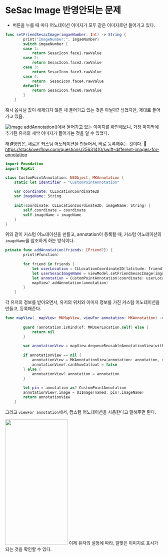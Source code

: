 # SeSac Image 반영안되는 문제
- 버튼을 누를 때 마다 어노테이션 이미지가 모두 같은 이미지로만 들어가고 있다.
```swift
func setFriendSesacImage(imgaeNumber: Int) -> String {
        print("ImageNumber:", imgaeNumber)
        switch imgaeNumber {
        case 1:
            return SesacIcon.face1.rawValue
        case 2:
            return SesacIcon.face2.rawValue
        case 3:
            return SesacIcon.face3.rawValue
        case 4:
            return  SesacIcon.face4.rawValue
        default:
            return SesacIcon.face0.rawValue
        }
    }
```
혹시 옵셔널 값이 해제되지 않은 채 들어가고 있는 것은 아닐까? 싶었지만, 제대로 들어가고 있음.

![image](https://user-images.githubusercontent.com/53874628/153750973-82a3135a-b94c-44b8-9d41-0cad5bfc582f.png)
addAnnotation()에서 들어가고 있는 이미지를 확인해보니, 가장 마지막에 추가된 유저의 새싹 이미지가 들어가는 것을 알 수 있었다.

해결방법은, 새로운 커스텀 어노테이션을 만들어서, 바로 등록해주는 것이다.
🔖 https://stackoverflow.com/questions/25631410/swift-different-images-for-annotation

```swift
import Foundation
import MapKit

class CustomPointAnnotation: NSObject, MKAnnotation {
    static let identifier = "CustomPointAnnotation"
    
    var coordinate: CLLocationCoordinate2D
    var imageName: String
    
    init(coordinate: CLLocationCoordinate2D, imageName: String) {
        self.coordinate = coordinate
        self.imageName = imageName
    }
}
```
위와 같이 커스텀 어노테이션을 만들고, annotation이 등록될 때, 커스텀 어노테이션의 `imageName`을 참조하게 하는 방식이다.

```swift
private func addAnnotation(friends: [Friend?]) {
        print(#function)
        
        for friend in friends {
            let userLocation = CLLocationCoordinate2D(latitude: friend?.lat ?? defaultCoordinate.latitude, longitude: friend?.long ?? defaultCoordinate.longitude)
            let userSesacImageName = viewModel.setFriendSesacImage(imgaeNumber: friend!.sesac)
            let annotation = CustomPointAnnotation(coordinate: userLocation, imageName: userSesacImageName)
            mapView?.addAnnotation(annotation)
        }
    }
```
각 유저의 정보를 받아오면서, 유저의 위치와 이미지 정보를 가진 커스텀 어노테이션을 만들고, 등록해준다.

```swift
func mapView(_ mapView: MKMapView, viewFor annotation: MKAnnotation) -> MKAnnotationView? {
        
        guard !annotation.isKind(of: MKUserLocation.self) else {
            return nil
        }
        
        var annotationView = mapView.dequeueReusableAnnotationView(withIdentifier: CustomPointAnnotation.identifier)
        
        if annotationView == nil {
            annotationView = MKAnnotationView(annotation: annotation, reuseIdentifier: CustomPointAnnotation.identifier)
            annotationView?.canShowCallout = false
        } else {
            annotationView?.annotation = annotation
        }
        
        let pin = annotation as? CustomPointAnnotation
        annotationView?.image = UIImage(named: pin!.imageName)
        return annotationView
    }
```

그리고 `viewFor annotation`에서, 컴스텀 어노테이션을 사용한다고 말해주면 된다.

<img src="https://user-images.githubusercontent.com/53874628/153752989-e87ba2b2-5a94-4567-adb6-b914f4f002e0.PNG"  width="200" height="400"/>
이제 유저의 설정에 따라, 알맞은 이미지로 표시가 되는 것을 확인할 수 있다.

